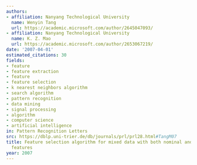 ```yaml
---
authors:
- affiliation: Nanyang Technological University
  name: Wenyin Tang
  url: https://academic.microsoft.com/author/2645047093/
- affiliation: Nanyang Technological University
  name: K. Z. Mao
  url: https://academic.microsoft.com/author/2653067219/
date: '2007-04-01'
estimated_citations: 30
fields:
- feature
- feature extraction
- feature
- feature selection
- k nearest neighbors algorithm
- search algorithm
- pattern recognition
- data mining
- signal processing
- algorithm
- computer science
- artificial intelligence
in: Pattern Recognition Letters
src: https://dblp.uni-trier.de/db/journals/prl/prl28.html#TangM07
title: Feature selection algorithm for mixed data with both nominal and continuous
  features
year: 2007
---
```

